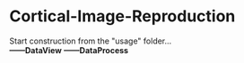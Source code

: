 # Cortical-Image-Reproduction
Start construction from the "usage" folder…  
**——DataView**
**——DataProcess**
